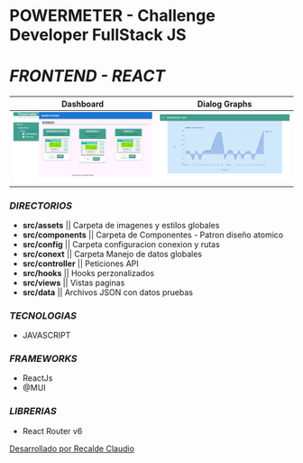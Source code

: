 # POWERMETER - Challenge Developer FullStack JS 

# _FRONTEND - REACT_

| Dashboard | Dialog Graphs|
|---|---|
| ![](./src/assets/img/challenge1.jpg) | ![](./src/assets/img/challenge2.jpg) |

### **_DIRECTORIOS_**
- **src/assets**    ||  Carpeta de imagenes y estilos globales 
- **src/components**    ||  Carpeta de Componentes - Patron diseño atomico 
- **src/config**    ||  Carpeta configuracion conexion y rutas
- **src/conext**    ||  Carpeta Manejo de datos globales
- **src/controller**    ||  Peticiones  API
- **src/hooks** ||  Hooks perzonalizados
- **src/views** ||  Vistas paginas
- **src/data**  ||  Archivos JSON con datos pruebas

### **_TECNOLOGIAS_**
- JAVASCRIPT

### **_FRAMEWORKS_**
- ReactJs
- @MUI

### **_LIBRERIAS_**
- React Router v6


[Desarrollado por Recalde Claudio](https:||cr.net.ar)